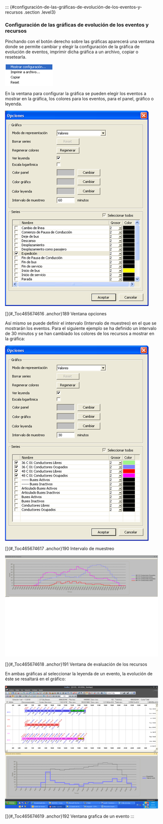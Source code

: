 ::: {#configuración-de-las-gráficas-de-evolución-de-los-eventos-y-recursos .section .level3}
### Configuración de las gráficas de evolución de los eventos y recursos

Pinchando con el botón derecho sobre las gráficas aparecerá una ventana
donde se permite cambiar y elegir la configuración de la gráfica de
evolución de eventos, imprimir dicha gráfica a un archivo, copiar o
resetearla.

![](../media/file283.png)

En la ventana para configurar la gráfica se pueden elegir los eventos a
mostrar en la gráfica, los colores para los eventos, para el panel,
gráfico o leyenda.

![](../media/file284.png)

[]{#_Toc465674616 .anchor}189 Ventana opciones

Así mismo se puede definir el intervalo (Intervalo de muestreo) en el
que se mostrarán los eventos. Para el siguiente ejemplo se ha definido
un intervalo de 30 minutos y se han cambiado los colores de los recursos
a mostrar en la gráfica:

![](../media/file285.png)

[]{#_Toc465674617 .anchor}190 Intervalo de muestreo

![](../media/file286.png)

[]{#_Toc465674618 .anchor}191 Ventana de evaluación de los recursos

En ambas gráficas al seleccionar la leyenda de un evento, la evolución
de éste se resaltará en el gráfico:

![](../media/file287.png)

[]{#_Toc465674619 .anchor}192 Ventana grafica de un evento
:::
